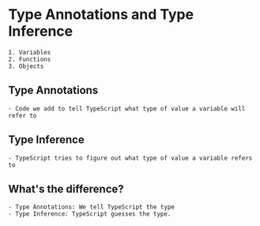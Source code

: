 # Type Annotations and Type Inference

    1. Variables
    2. Functions
    3. Objects

## Type Annotations

    - Code we add to tell TypeScript what type of value a variable will refer to

## Type Inference

    - TypeScript tries to figure out what type of value a variable refers to

## What's the difference?

    - Type Annotations: We tell TypeScript the type
    - Type Inference: TypeScript guesses the type.